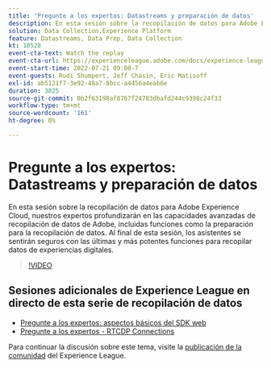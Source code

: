 ```yaml
---
title: 'Pregunte a los expertos: Datastreams y preparación de datos'
description: En esta sesión sobre la recopilación de datos para Adobe Experience Cloud, nuestros expertos profundizarán en las capacidades avanzadas de recopilación de datos de Adobe, incluidas funciones como la preparación para la recopilación de datos. Al final de esta sesión, los asistentes se sentirán seguros con las últimas y más potentes funciones para recopilar datos de experiencias digitales.
solution: Data Collection,Experience Platform
feature: Datastreams, Data Prep, Data Collection
kt: 10528
event-cta-text: Watch the replay
event-cta-url: https://experienceleague.adobe.com/docs/experience-league-live-events/events/episodes/exl-live-episode-07-21-22.html?lang=es
event-start-time: 2022-07-21 09:00-7
event-guests: Rudi Shumpert, Jeff Chasin, Eric Matisoff
exl-id: ab5121f7-3e92-48a7-8bcc-a4456a4eab6e
duration: 3825
source-git-commit: 0b2f63198af8767f24783dbafd244c9398c24f33
workflow-type: tm+mt
source-wordcount: '161'
ht-degree: 0%

---
```


# Pregunte a los expertos: Datastreams y preparación de datos

En esta sesión sobre la recopilación de datos para Adobe Experience Cloud, nuestros expertos profundizarán en las capacidades avanzadas de recopilación de datos de Adobe, incluidas funciones como la preparación para la recopilación de datos. Al final de esta sesión, los asistentes se sentirán seguros con las últimas y más potentes funciones para recopilar datos de experiencias digitales.

>[!VIDEO](https://video.tv.adobe.com/v/345342/?quality=12&learn=on)

## Sesiones adicionales de Experience League en directo de esta serie de recopilación de datos

* [Pregunte a los expertos: aspectos básicos del SDK web](exl-live-episode-05-26-22.md)
* [Pregunte a los expertos - RTCDP Connections](exl-live-episode-06-23-22.md)

Para continuar la discusión sobre este tema, visite la [publicación de la comunidad](https://experienceleaguecommunities.adobe.com/t5/adobe-experience-platform/aep-community-qna-coffee-break-7-21-22-10-30am-pt-adobe/td-p/461503?profile.language=es) del Experience League.

